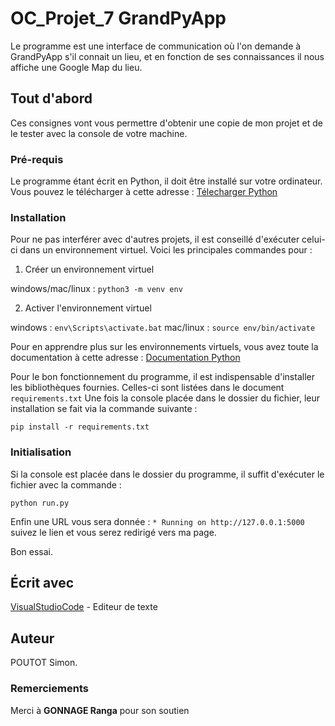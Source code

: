 # OC_Projet_7 GrandPyApp

Le programme est une interface de communication où l'on demande à GrandPyApp s'il connait un lieu, et en fonction de ses connaissances il nous affiche une Google Map du lieu.

## Tout d'abord 

Ces consignes vont vous permettre d'obtenir une copie de mon projet et de le tester avec la console de votre machine.

### Pré-requis 

Le programme étant écrit en Python, il doit être installé sur votre ordinateur. Vous pouvez le télécharger à cette adresse : [Télecharger Python](https://www.python.org/downloads/)

### Installation

Pour ne pas interférer avec d'autres projets, il est conseillé d'exécuter celui-ci dans un environnement virtuel. 
Voici les principales commandes pour :

1. Créer un environnement virtuel 

windows/mac/linux : ```python3 -m venv env```

2. Activer l'environnement virtuel

windows : ```env\Scripts\activate.bat```
mac/linux : ```source env/bin/activate```

Pour en apprendre plus sur les environnements virtuels, vous avez toute la documentation à cette adresse : [Documentation Python](https://docs.python.org/fr/3.6/tutorial/venv.html/)

Pour le bon fonctionnement du programme, il est indispensable d'installer les bibliothèques fournies.
Celles-ci sont listées dans le document ```requirements.txt```
Une fois la console placée dans le dossier du fichier, leur installation se fait via la commande suivante :

```pip install -r requirements.txt```

### Initialisation

Si la console est placée dans le dossier du programme, il suffit d'exécuter le fichier avec la commande :

```python run.py```

Enfin une URL vous sera donnée : ```* Running on http://127.0.0.1:5000``` suivez le lien et vous serez redirigé vers ma page.

Bon essai.

## Écrit avec
[VisualStudioCode](https://code.visualstudio.com/) - Editeur de texte

## Auteur

POUTOT Simon. 

### Remerciements

Merci à **GONNAGE Ranga** pour son soutien
